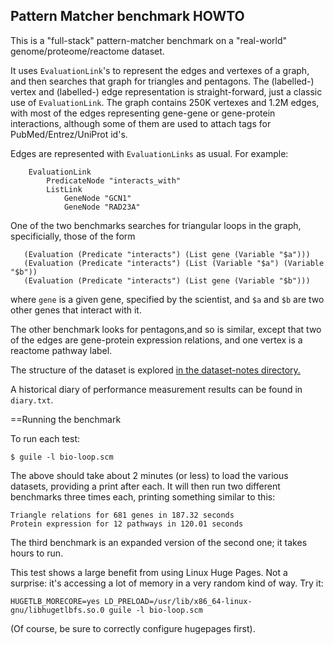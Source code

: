 
Pattern Matcher benchmark HOWTO
-------------------------------
This is a "full-stack" pattern-matcher benchmark on a "real-world"
genome/proteome/reactome dataset.

It uses `EvaluationLink`'s to represent the edges and vertexes of
a graph, and then searches that graph for triangles and pentagons.
The (labelled-) vertex and (labelled-) edge representation is
straight-forward, just a classic use of `EvaluationLink`. The
graph contains 250K vertexes and 1.2M edges, with most of the
edges representing gene-gene or gene-protein interactions, although
some of them are used to attach tags for PubMed/Entrez/UniProt id's.

Edges are represented with `EvaluationLinks` as usual. For example:
```
	EvaluationLink
		PredicateNode "interacts_with"
		ListLink
			GeneNode "GCN1"
			GeneNode "RAD23A"
```

One of the two benchmarks searches for triangular loops in the
graph, specificially, those of the form
```
   (Evaluation (Predicate "interacts") (List gene (Variable "$a")))
   (Evaluation (Predicate "interacts") (List (Variable "$a") (Variable "$b"))
   (Evaluation (Predicate "interacts") (List gene (Variable "$b")))
```
where `gene` is a given gene, specified by the scientist, and `$a` and
`$b` are two other genes that interact with it.

The other benchmark looks for pentagons,and so is similar, except that
two of the edges are gene-protein expression relations, and one vertex
is a reactome pathway label.

The structure of the dataset is explored
[in the dataset-notes directory.](./dataset-notes)

A historical diary of performance measurement results can be found in
`diary.txt`.

==Running the benchmark

To run each test:
```
$ guile -l bio-loop.scm
```
The above should take about 2 minutes (or less) to load the various
datasets, providing a print after each.  It will then run two different
benchmarks three times each, printing something similar to this:

```
Triangle relations for 681 genes in 187.32 seconds
Protein expression for 12 pathways in 120.01 seconds
```
The third benchmark is an expanded version of the second one; it takes
hours to run.

This test shows a large benefit from using Linux Huge Pages.
Not a surprise: it's accessing a lot of memory in a very random
kind of way.  Try it:
```
HUGETLB_MORECORE=yes LD_PRELOAD=/usr/lib/x86_64-linux-gnu/libhugetlbfs.so.0 guile -l bio-loop.scm
```
(Of course, be sure to correctly configure hugepages first).
